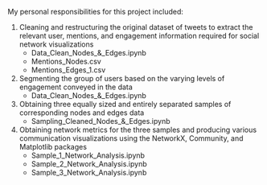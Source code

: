 
My personal responsibilities for this project included:

1. Cleaning and restructuring the original dataset of tweets to extract the relevant user, mentions, and engagement information required for social network visualizations
    - Data_Clean_Nodes_&_Edges.ipynb
    - Mentions_Nodes.csv
    - Mentions_Edges_1.csv
2. Segmenting the group of users based on the varying levels of engagement conveyed in the data
    - Data_Clean_Nodes_&_Edges.ipynb
3. Obtaining three equally sized and entirely separated samples of corresponding nodes and edges data
    - Sampling_Cleaned_Nodes_&_Edges.ipynb
4. Obtaining network metrics for the three samples and producing various communication visualizations using the NetworkX, Community, and Matplotlib packages
    - Sample_1_Network_Analysis.ipynb
    - Sample_2_Network_Analysis.ipynb
    - Sample_3_Network_Analysis.ipynb
